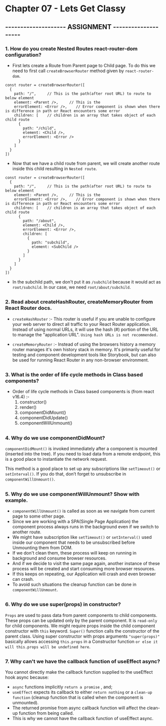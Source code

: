 # Chapter 07 - Lets Get Classy

## -------------------- ASSIGNMENT --------------------

### 1. How do you create Nested Routes react-router-dom configuration?

- First lets create a Route from Parent page to Child page. To do this we need to first call `createBrowserRouter` method given by `react-router-dom`.

```
const router = createBrowserRouter([
  {
    path: "/",     // This is the path(after root URL) to route to below element
    element: <Parent />,     // This is the
    errorElement: <Error />,    // Error component is shown when there is difference in path or React encounters some error
    children: [    // children is an array that takes object of each child route
      {
        path: "/child",
        element: <Child />,
        errorElement: <Error />
      }
    ]
  }
])
```

- Now that we have a child route from parent, we will create another route inside this child resulting in `Nested route`.

```
const router = createBrowserRouter([
  {
    path: "/",     // This is the path(after root URL) to route to below element
    element: <Parent />,     // This is the
    errorElement: <Error />,    // Error component is shown when there is difference in path or React encounters some error
    children: [    // children is an array that takes object of each child route
      {
        path: "/about",
        element: <Child />,
        errorElement: <Error />,
        children: [
          {
            path: "subchild",
            element: <SubChild />
          }
        ]
      }
    ]
  }
])
```

- In the subchild path, we don't put it as `/subchild` because it would act as `root/subchild`. In our case, we need `root/about/subchild`.

##

### 2. Read about createHashRouter, createMemoryRouter from React Router docs.

- `createHashRouter` :-
  This router is useful if you are unable to configure your web server to direct all traffic to your React Router application. Instead of using normal URLs, it will use the hash (#) portion of the URL to manage the "application URL".
  `Using hash URLs is not recommended.`

- `createMemoryRouter` :-
  Instead of using the browsers history a memory router manages it's own history stack in memory. It's primarily useful for testing and component development tools like Storybook, but can also be used for running React Router in any non-browser environment.

##

### 3. What is the order of life cycle methods in Class based components?

- Order of life cycle methods in Class based components is (from react v16.4) :-
  1. constructor()
  2. render()
  3. componentDidMount()
  4. componentDidUpdate()
  5. componentWillUnmount()

##

### 4. Why do we use componentDidMount?

`componentDidMount()` is invoked immediately after a component is mounted (inserted into the tree). If you need to load data from a remote endpoint, this is a good place to instantiate the network request.

This method is a good place to set up any subscriptions like `setTimeout()` or `setInterval()`. If you do that, don’t forget to unsubscribe in `componentWillUnmount()`.

##

### 5. Why do we use componentWillUnmount? Show with example.

- `componentWillUnmount()` is called as soon as we navigate from current page to some other page.
- Since we are working with a SPA(Single Page Application) the component process always runs in the background even if we switch to another route.
- We might have subscription like `setTimeout()` or `setInterval()` used inside our component that needs to be unsubscribed before Unmounting them from DOM.
- If we don't clean them, these process will keep on running in background and consume browser resources.
- And if we decide to visit the same page again, another instance of these process will be created and start consuming more browser resources.
- If this keeps on repeating, our Application will crash and even browser can crash.
- To avoid such situations the cleanup function can be done in `componentWillUnmount`.

##

### 6. Why do we use super(props) in constructor?

`Props` are used to pass data from parent components to child components. These props can be updated only by the parent component. It is `read-only` for child components. We might require props inside the child component constructor with `this` keyword. `Super()` function calls the constructor of the parent class. Using super constructor with props arguments `"super(props)"` basically allows accessing `this.props` in a Constructor function `or else it will this.props will be undefined here`.

##

### 7. Why can't we have the callback function of useEffect async?

You cannot directly make the callback function supplied to the useEffect hook async because:

- `async` functions implicitly `return a promise` , and;
- `useEffect` expects its callback to either `return nothing` or a `clean-up function` (cleanup function that is called when the component is unmounted).
- The returned promise from async callback function will affect the clean-up function from being called.
- This is why we cannot have the callback function of useEffect async.
